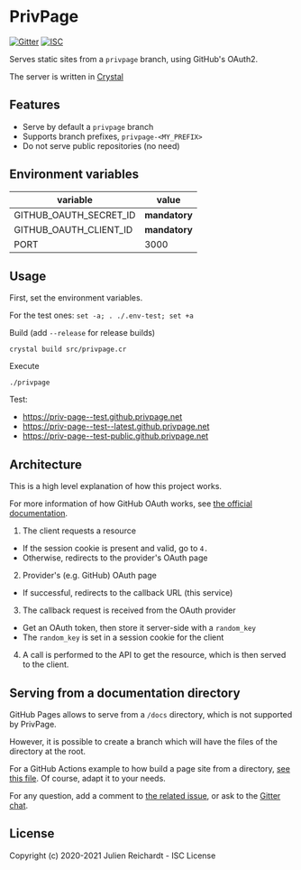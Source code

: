 # PrivPage

[![Gitter](https://img.shields.io/badge/chat-on_gitter-red.svg?style=flat-square)](https://gitter.im/Priv-Page/community)
[![ISC](https://img.shields.io/badge/License-ISC-blue.svg?style=flat-square)](https://en.wikipedia.org/wiki/ISC_license)

Serves static sites from a `privpage` branch, using GitHub's OAuth2.

The server is written in [Crystal](https://crystal-lang.org/)

## Features

- Serve by default a `privpage` branch
- Supports branch prefixes, `privpage-<MY_PREFIX>`
- Do not serve public repositories (no need)

## Environment variables

| variable             | value       |
|----------------------|-------------|
|GITHUB_OAUTH_SECRET_ID|**mandatory**|
|GITHUB_OAUTH_CLIENT_ID|**mandatory**|
|PORT                  | 3000        |

## Usage

First, set the environment variables.

For the test ones: `set -a; . ./.env-test; set +a`

Build (add `--release` for release builds)

`crystal build src/privpage.cr`

Execute

`./privpage`

Test:
- https://priv-page--test.github.privpage.net
- https://priv-page--test--latest.github.privpage.net
- https://priv-page--test-public.github.privpage.net

## Architecture

This is a high level explanation of how this project works.

For more information of how GitHub OAuth works, see [the official documentation](https://developer.github.com/apps/building-github-apps/identifying-and-authorizing-users-for-github-apps/).

1. The client requests a resource
- If the session cookie is present and valid, go to `4.`
- Otherwise, redirects to the provider's OAuth page

2. Provider's (e.g. GitHub) OAuth page
- If successful, redirects to the callback URL (this service)

3. The callback request is received from the OAuth provider
- Get an OAuth token, then store it server-side with a `random_key`
- The `random_key` is set in a session cookie for the client

4. A call is performed to the API to get the resource, which is then served to the client.

## Serving from a documentation directory

GitHub Pages allows to serve from a `/docs` directory, which is not supported by PrivPage.

However, it is possible to create a branch which will have the files of the directory at the root.

For a GitHub Actions example to how build a page site from a directory, [see this file](.github/workflows/documentation.yml).
Of course, adapt it to your needs.

For any question, add a comment to [the related issue](https://github.com/Priv-Page/privpage/issues/5), or ask to the [Gitter chat](https://gitter.im/Priv-Page/community).

## License

Copyright (c) 2020-2021 Julien Reichardt - ISC License
